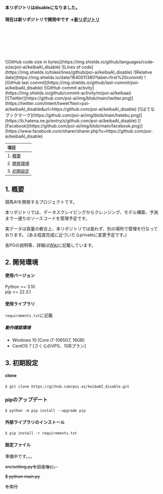  #### 本リポジトリはdisableになりました。<br>
 #### 現在は新リポジトリで開発中です →[新リポジトリ](https://github.com/poi-ai/keibaAI)<br>
<br>
<br>
<br>
<br>
<br>
<br>
![GitHub code size in bytes](https://img.shields.io/github/languages/code-size/poi-ai/keibaAI_disable)
![Lines of code](https://img.shields.io/tokei/lines/github/poi-ai/keibaAI_disable)
![Relative date](https://img.shields.io/date/1640011380?label=first%20commit)
![GitHub last commit](https://img.shields.io/github/last-commit/poi-ai/keibaAI_disable)
![GitHub commit activity](https://img.shields.io/github/commit-activity/m/poi-ai/keibaai)<br>
[![Twitter](https://github.com/poi-ai/img/blob/main/twitter.png)](https://twitter.com/intent/tweet?text=poi-ai/keibaAI_disable&url=https://github.com/poi-ai/keibaAI_disable)
[![はてなブックマーク](https://github.com/poi-ai/img/blob/main/hatebu.png)](https://b.hatena.ne.jp/entry/s/github.com/poi-ai/keibaAI_disable)
[![Facebook](https://github.com/poi-ai/img/blob/main/facebook.png)](https://www.facebook.com/sharer/sharer.php?u=https://github.com/poi-ai/keibaAI_disable)

|項目|
| :--- |
| 1. [概要](#anchor1) |
| 2. [開発環境](#anchor2)|
| 3. [初期設定](#anchor3)|

<!--
| 4. [](#anchor4)|
| 5. [](#anchor5)| -->

<a id="anchor1"></a>
## 1. 概要
競馬AIを開発するプロジェクトです。

本リポジトリでは、データスクレイピングからクレンジング、モデル構築、予測まで一通りのソースコードを管理予定です。

実データは容量の都合上、本リポジトリでは扱わず、別の場所で管理を行なっております。
(ある程度完成に近づいたらprivateに変更予定です。)

各PGの説明等、詳細は[Wiki](https://github.com/poi-ai/keibaAI_disable/wiki)に記載しています。

<a id="anchor2"></a>
## 2. 開発環境

#### 使用バージョン
Python >= 3.10<br>
pip >= 22.3.1

#### 使用ライブラリ
`requirements.txt`に記載

##### 動作確認環境
* Windows 10 [Core i7-1065G7, 16GB]
* CentOS 7   [さくらのVPS、1GBプラン]

<a id="anchor3"></a>
## 3. 初期設定
#### clone
```
$ git clone https://github.com/poi-ai/keibaAI_disable.git
```

### pipのアップデート
```
$ python -m pip install --upgrade pip
```

#### 外部ライブラリのインストール
```
$ pip install -r requirements.txt
```

#### 設定ファイル
準備中です。。。

~~src/setting.pyを設定後に、~~

~~$ python main.py~~

~~を実行~~

<!--

## 3. データ
モデル作成に使用する大元となるデータは、netkeibaからスクレイピングを用いて取得しております。

スクレイピング済のcsvファイルは、サイズ的な問題でここに載せられないため、

`$ python src¥scraping¥netkeiba.py [開始日] [終了日]`

から

※開始日、終了日はyyyyMMddの形で入力してください。

* リアルタイムオッズデータ

稼働日当日の単勝・複勝オッズを記録、CSVファイルとして保存を行うプログラムです。

ソースコードの保管/起動場所はHeroku(無料の海外サーバー)、CSVの保管場所はGoogle Driveを想定しております。

`$ cd src¥scraping`

`$ python surveillance.py`

詳細は[Wiki](https://github.com/poi-ai/keibaAI_disable/wiki)に書いていますので、そちらをご覧ください。

``
[]()
-->
